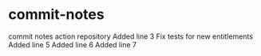 # commit-notes
commit notes action repository
Added line 3
Fix tests for new entitlements
Added line 5
Added line 6
Added line 7